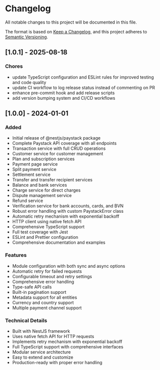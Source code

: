 # Changelog

All notable changes to this project will be documented in this file.

The format is based on [Keep a Changelog](https://keepachangelog.com/en/1.0.0/),
and this project adheres to [Semantic Versioning](https://semver.org/spec/v2.0.0.html).

## [1.0.1] - 2025-08-18

### Chores
- update TypeScript configuration and ESLint rules for improved testing and code quality
- update CI workflow to log release status instead of commenting on PR
- enhance pre-commit hook and add release scripts
- add version bumping system and CI/CD workflows


## [1.0.0] - 2024-01-01

### Added
- Initial release of @nestjs/paystack package
- Complete Paystack API coverage with all endpoints
- Transaction service with full CRUD operations
- Customer service for customer management
- Plan and subscription services
- Payment page service
- Split payment service
- Settlement service
- Transfer and transfer recipient services
- Balance and bank services
- Charge service for direct charges
- Dispute management service
- Refund service
- Verification service for bank accounts, cards, and BVN
- Robust error handling with custom PaystackError class
- Automatic retry mechanism with exponential backoff
- HTTP client using native fetch API
- Comprehensive TypeScript support
- Full test coverage with Jest
- ESLint and Prettier configuration
- Comprehensive documentation and examples

### Features
- Module configuration with both sync and async options
- Automatic retry for failed requests
- Configurable timeout and retry settings
- Comprehensive error handling
- Type-safe API calls
- Built-in pagination support
- Metadata support for all entities
- Currency and country support
- Multiple payment channel support

### Technical Details
- Built with NestJS framework
- Uses native fetch API for HTTP requests
- Implements retry mechanism with exponential backoff
- Full TypeScript support with comprehensive interfaces
- Modular service architecture
- Easy to extend and customize
- Production-ready with proper error handling
